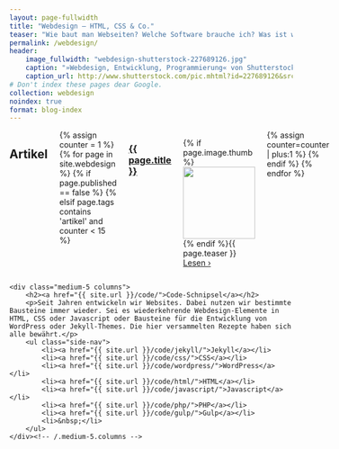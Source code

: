 ```yaml
---
layout: page-fullwidth
title: "Webdesign – HTML, CSS & Co."
teaser: "Wie baut man Webseiten? Welche Software brauche ich? Was ist wichtig beim Webdesign? Wie nutzt man HTML und CSS? Und wie funktioniert Responsive Webdesign? Anleitungen rund um das Thema: Websites bauen."
permalink: /webdesign/
header:
    image_fullwidth: "webdesign-shutterstock-227689126.jpg"
    caption: "»Webdesign, Entwicklung, Programmierung« von Shutterstock"
    caption_url: http://www.shutterstock.com/pic.mhtml?id=227689126&src=id
# Don't index these pages dear Google.
collection: webdesign
noindex: true
format: blog-index
---
```

<div class="row">
    <div class="medium-7 columns">
        <h2>Artikel</h2>
        {% assign counter = 1 %}
        {% for page in site.webdesign %}
        {% if page.published == false %}
        {% elsif page.tags contains 'artikel' and counter < 15 %}
        <h3><a href="{{ site.url }}{{ page.url }}">{{ page.title }}</a></h3>
        <p class="clearfix">{% if page.image.thumb %}<a href="{{ site.url }}{{ page.url }}"><img class="left" src="{{ site.urlimg }}{{ page.image.thumb }}" alt="" width="128" height="128"></a>{% endif %}{{ page.teaser }} <a href="{{ site.url }}{{ page.url }}">Lesen ›</a></p>
        {% assign counter=counter | plus:1 %}
        {% endif %}
        {% endfor %}
    </div><!-- /.medium-7.columns -->


    <div class="medium-5 columns">
        <h2><a href="{{ site.url }}/code/">Code-Schnipsel</a></h2>
        <p>Seit Jahren entwickeln wir Websites. Dabei nutzen wir bestimmte Bausteine immer wieder. Sei es wiederkehrende Webdesign-Elemente in HTML, CSS oder Javascript oder Bausteine für die Entwicklung von WordPress oder Jekyll-Themes. Die hier versammelten Rezepte haben sich alle bewährt.</p>
        <ul class="side-nav">
            <li><a href="{{ site.url }}/code/jekyll/">Jekyll</a></li>
            <li><a href="{{ site.url }}/code/css/">CSS</a></li>
            <li><a href="{{ site.url }}/code/wordpress/">WordPress</a></li>
            <li><a href="{{ site.url }}/code/html/">HTML</a></li>
            <li><a href="{{ site.url }}/code/javascript/">Javascript</a></li>
            <li><a href="{{ site.url }}/code/php/">PHP</a></li>
            <li><a href="{{ site.url }}/code/gulp/">Gulp</a></li>
            <li>&nbsp;</li>
        </ul>    
    </div><!-- /.medium-5.columns -->
</div><!-- /.row -->

